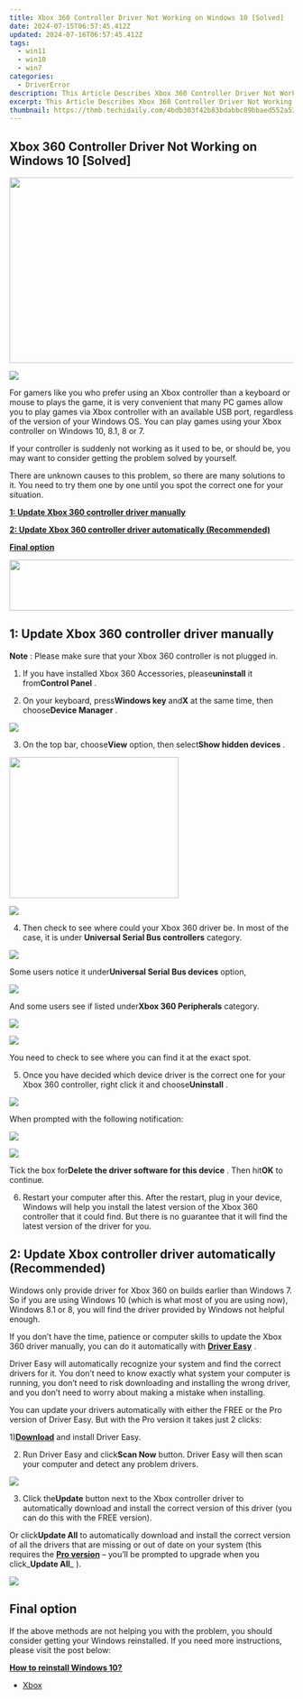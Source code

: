 ```yaml
---
title: Xbox 360 Controller Driver Not Working on Windows 10 [Solved]
date: 2024-07-15T06:57:45.412Z
updated: 2024-07-16T06:57:45.412Z
tags:
  - win11
  - win10
  - win7
categories:
  - DriverError
description: This Article Describes Xbox 360 Controller Driver Not Working on Windows 10 [Solved]
excerpt: This Article Describes Xbox 360 Controller Driver Not Working on Windows 10 [Solved]
thumbnail: https://thmb.techidaily.com/4bdb303f42b83bdabbc89bbaed552a530d980933768bd910a7c15106cfbf73fe.png
---
```


## Xbox 360 Controller Driver Not Working on Windows 10 [Solved]

<!-- affiliate ads begin -->
<a href="https://ursime.pxf.io/c/5597632/2092236/16384" target="_top" id="2092236"><img src="//a.impactradius-go.com/display-ad/16384-2092236" border="0" alt="" width="1920" height="329"/></a><img height="0" width="0" src="https://imp.pxf.io/i/5597632/2092236/16384" style="position:absolute;visibility:hidden;" border="0" />
<!-- affiliate ads end -->
![](https://images.drivereasy.com/wp-content/uploads/2016/12/img_586364943b0b2.jpg)

 For gamers like you who prefer using an Xbox controller than a keyboard or mouse to plays the game, it is very convenient that many PC games allow you to play games via Xbox controller with an available USB port, regardless of the version of your Windows OS. You can play games using your Xbox controller on Windows 10, 8.1, 8 or 7\.
  
 If your controller is suddenly not working as it used to be, or should be, you may want to consider getting the problem solved by yourself.
  
 There are unknown causes to this problem, so there are many solutions to it. You need to try them one by one until you spot the correct one for your situation.
  
[**1: Update Xbox 360 controller driver manually**](https://laganoo.pxf.io/5g6ygn)

[**2: Update Xbox 360 controller driver automatically (Recommended)**](#2)

[**Final option**](https://lenovo-in.zlvv.net/kj14kn)

<!-- affiliate ads begin -->
<a href="https://natural-cycles.sjv.io/c/5597632/2072200/17885" target="_top" id="2072200"><img src="//a.impactradius-go.com/display-ad/17885-2072200" border="0" alt="" width="728" height="90"/></a><img height="0" width="0" src="https://imp.pxf.io/i/5597632/2072200/17885" style="position:absolute;visibility:hidden;" border="0" />
<!-- affiliate ads end -->
## **1: Update Xbox 360 controller driver manually**

**Note** : Please make sure that your Xbox 360 controller is not plugged in.
  
 1) If you have installed Xbox 360 Accessories, please**uninstall** it from**Control Panel** .
  
 2) On your keyboard, press**Windows key** and**X** at the same time, then choose**Device Manager** .
  
![](https://images.drivereasy.com/wp-content/uploads/2016/12/img_58633847649da.png)
  
 3) On the top bar, choose**View** option, then select**Show hidden devices** .
  
<!-- affiliate ads begin -->
<a href="https://modlily.sjv.io/c/5597632/1997817/17059" target="_top" id="1997817"><img src="//a.impactradius-go.com/display-ad/17059-1997817" border="0" alt="" width="300" height="250"/></a><img height="0" width="0" src="https://imp.pxf.io/i/5597632/1997817/17059" style="position:absolute;visibility:hidden;" border="0" />
<!-- affiliate ads end -->
![](https://images.drivereasy.com/wp-content/uploads/2016/12/img_5863742e51774.jpg)

 4) Then check to see where could your Xbox 360 driver be. In most of the case, it is under **Universal Serial Bus controllers** category.  
  
![](https://images.drivereasy.com/wp-content/uploads/2016/12/img_58637568d8cdb.png)

 Some users notice it under**Universal Serial Bus devices** option,
  
![](https://images.drivereasy.com/wp-content/uploads/2016/12/img_5863750ae98de.png)

 And some users see if listed under**Xbox 360 Peripherals** category.
  
<!-- affiliate ads begin -->
<a href="https://store.iobit.com/order/checkout.php?PRODS=1468905&QTY=1&AFFILIATE=108875&CART=1"><img src="https://secure.avangate.com/images/merchant/184260348236f9554fe9375772ff966e/ascscan_728x90.png" border="0"></a>
<!-- affiliate ads end -->
![](https://images.drivereasy.com/wp-content/uploads/2016/12/img_5863753b0ad2f.png)

 You need to check to see where you can find it at the exact spot.
  
 5) Once you have decided which device driver is the correct one for your Xbox 360 controller, right click it and choose**Uninstall** .
  
![](https://images.drivereasy.com/wp-content/uploads/2016/12/img_586376ae1751d.png)
  
 When prompted with the following notification:
  
<!-- affiliate ads begin -->
<a href="https://secure.2checkout.com/order/checkout.php?PRODS=4715391&QTY=1&AFFILIATE=108875&CART=1"><img src="https://secure.avangate.com/images/merchant/7f687767ccf20fcea1c9dc4a5adc2326/Digisigner_banner_728_x_90_color_version.png" border="0"></a>
<!-- affiliate ads end -->
![](https://images.drivereasy.com/wp-content/uploads/2016/12/img_5863772b0d43b.png)

 Tick the box for**Delete the driver software for this device** . Then hit**OK** to continue.
  
 6) Restart your computer after this. After the restart, plug in your device, Windows will help you install the latest version of the Xbox 360 controller that it could find. But there is no guarantee that it will find the latest version of the driver for you.
  
## **2: Update Xbox controller driver automatically (Recommended)**

 Windows only provide driver for Xbox 360 on builds earlier than Windows 7\. So if you are using Windows 10 (which is what most of you are using now), Windows 8.1 or 8, you will find the driver provided by Windows not helpful enough.

 If you don’t have the time, patience or computer skills to update the Xbox 360 driver manually, you can do it automatically with [**Driver Easy**](https://tools.techidaily.com/drivereasy/download/) .

 Driver Easy will automatically recognize your system and find the correct drivers for it. You don’t need to know exactly what system your computer is running, you don’t need to risk downloading and installing the wrong driver, and you don’t need to worry about making a mistake when installing.

 You can update your drivers automatically with either the FREE or the Pro version of Driver Easy. But with the Pro version it takes just 2 clicks:

 1)[**Download**](https://tools.techidaily.com/drivereasy/download/) and install Driver Easy.

 2) Run Driver Easy and click**Scan Now** button. Driver Easy will then scan your computer and detect any problem drivers.

![](https://images.drivereasy.com/wp-content/uploads/2017/07/img_597ab58735630.png)

 3) Click the**Update** button next to the Xbox controller driver to automatically download and install the correct version of this driver (you can do this with the FREE version).

 Or click**Update All** to automatically download and install the correct version of all the drivers that are missing or out of date on your system (this requires the [**Pro version**](https://tools.techidaily.com/drivereasy/download/) – you’ll be prompted to upgrade when you click_**Update All**_ ).

![](https://images.drivereasy.com/wp-content/uploads/2017/07/img_597ab59d5a048.jpg)

## **Final option**

 If the above methods are not helping you with the problem, you should consider getting your Windows reinstalled. If you need more instructions, please visit the post below:
  
[**How to reinstall Windows 10?**](https://tools.techidaily.com/drivereasy/download/)

* [Xbox](https://store.drivereasy.com/order/cart.php?PRODS=4731822&QTY=1&AFFILIATE=108875)

<ins class="adsbygoogle"
     style="display:block"
     data-ad-format="autorelaxed"
     data-ad-client="ca-pub-7571918770474297"
     data-ad-slot="1223367746"></ins>



<ins class="adsbygoogle"
     style="display:block"
     data-ad-client="ca-pub-7571918770474297"
     data-ad-slot="8358498916"
     data-ad-format="auto"
     data-full-width-responsive="true"></ins>



